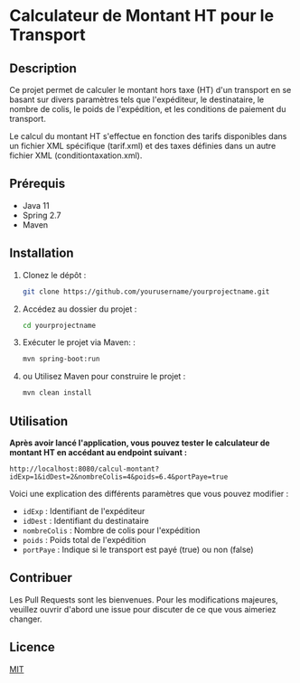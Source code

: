 # Calculateur de Montant HT pour le Transport

## Description

Ce projet permet de calculer le montant hors taxe (HT) d'un transport en se basant sur divers paramètres tels que l'expéditeur, le destinataire, 
le nombre de colis, le poids de l'expédition, et les conditions de paiement du transport. 

Le calcul du montant HT s'effectue en fonction des tarifs disponibles dans un fichier XML spécifique (tarif.xml) 
et des taxes définies dans un autre fichier XML (conditiontaxation.xml).

## Prérequis

- Java 11
- Spring 2.7
- Maven

## Installation

1. Clonez le dépôt :
   ```bash
   git clone https://github.com/yourusername/yourprojectname.git
   ```
2. Accédez au dossier du projet :
   ```bash
   cd yourprojectname
   ```
   
3. Exécuter le projet via Maven: :
   ```bash
   mvn spring-boot:run
   ```

4. ou Utilisez Maven pour construire le projet :
   ```bash
   mvn clean install
   ```
   
## Utilisation

**Après avoir lancé l'application, vous pouvez tester le calculateur de montant HT en accédant au endpoint suivant :**

`http://localhost:8080/calcul-montant?idExp=1&idDest=2&nombreColis=4&poids=6.4&portPaye=true`

Voici une explication des différents paramètres que vous pouvez modifier :

- `idExp` : Identifiant de l'expéditeur
- `idDest` : Identifiant du destinataire
- `nombreColis` : Nombre de colis pour l'expédition
- `poids` : Poids total de l'expédition
- `portPaye` : Indique si le transport est payé (true) ou non (false)

## Contribuer

Les Pull Requests sont les bienvenues. Pour les modifications majeures, veuillez ouvrir d'abord une issue pour discuter de ce que vous aimeriez changer.

## Licence

[MIT](https://choosealicense.com/licenses/mit/)
